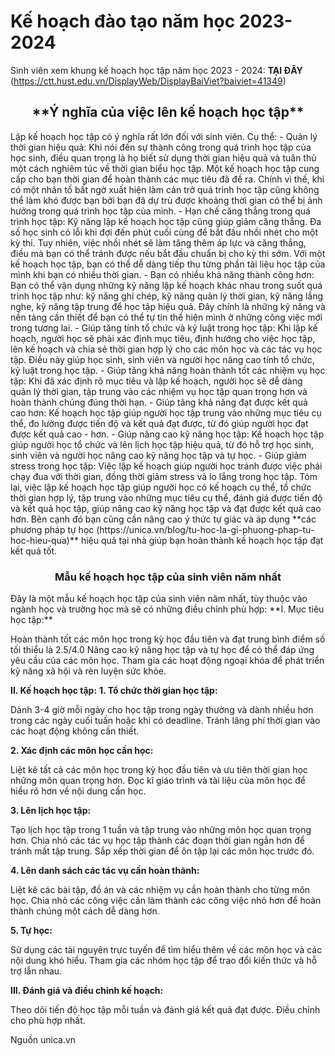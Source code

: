 # Kế hoạch đào tạo năm học 2023-2024

Sinh viên xem khung kế hoạch học tập năm học 2023 - 2024: **TẠI ĐÂY** (https://ctt.hust.edu.vn/DisplayWeb/DisplayBaiViet?baiviet=41349)
<h2 id="h2_6" dir="ltr" style="text-align: center;">**Ý nghĩa của việc lên kế hoạch học tập**</h2>
Lập kế hoạch học tập có ý nghĩa rất lớn đối với sinh viên. Cụ thể:
- Quản lý thời gian hiệu quả: Khi nói đến sự thành công trong quá trình học tập của học sinh, điều quan trọng là họ biết sử dụng thời gian hiệu quả và tuân thủ một cách nghiêm túc về thời gian biểu học tập. Một kế hoạch học tập cung cấp cho bạn thời gian để hoàn thành các mục tiêu đã đề ra. Chính vì thế, khi có một nhân tố bất ngờ xuất hiện làm cản trở quá trình học tập cũng không thể làm khó được bạn bởi bạn đã dự trù được khoảng thời gian có thể bị ảnh hưởng trong quá trình học tập của mình.
- Hạn chế căng thẳng trong quá trình học tập: Kỹ năng lập kế hoạch học tập cũng giúp giảm căng thẳng. Đa số học sinh có lỗi khi đợi đến phút cuối cùng để bắt đầu nhồi nhét cho một kỳ thi. Tuy nhiên, việc nhồi nhét sẽ làm tăng thêm áp lực và căng thẳng, điều mà bạn có thể tránh được nếu bắt đầu chuẩn bị cho kỳ thi sớm. Với một kế hoạch học tập, bạn có thể dễ dàng tiếp thu từng phần tài liệu học tập của mình khi bạn có nhiều thời gian.
- Bạn có nhiều khả năng thành công hơn: Bạn có thể vận dụng những kỹ năng lập kế hoạch khác nhau trong suốt quá trình học tập như: kỹ năng ghi chép, kỹ năng quản lý thời gian, kỹ năng lắng nghe, kỹ năng tập trung để học tập hiệu quả. Đây chính là những kỹ năng và nền tảng cần thiết để bạn có thể tự tin thể hiện mình ở những công việc mới trong tương lai.
- Giúp tăng tính tổ chức và kỷ luật trong học tập: Khi lập kế hoạch, người học sẽ phải xác định mục tiêu, định hướng cho việc học tập, lên kế hoạch và chia sẻ thời gian hợp lý cho các môn học và các tác vụ học tập. Điều này giúp học sinh, sinh viên và người học nâng cao tính tổ chức, kỷ luật trong học tập.
- Giúp tăng khả năng hoàn thành tốt các nhiệm vụ học tập: Khi đã xác định rõ mục tiêu và lập kế hoạch, người học sẽ dễ dàng quản lý thời gian, tập trung vào các nhiệm vụ học tập quan trọng hơn và hoàn thành chúng đúng thời hạn.
- Giúp tăng khả năng đạt được kết quả cao hơn: Kế hoạch học tập giúp người học tập trung vào những mục tiêu cụ thể, đo lường được tiến độ và kết quả đạt được, từ đó giúp người học đạt được kết quả cao - hơn.
- Giúp nâng cao kỹ năng học tập: Kế hoạch học tập giúp người học tổ chức và lên lịch học tập hiệu quả, từ đó hỗ trợ học sinh, sinh viên và người học nâng cao kỹ năng học tập và tự học.
- Giúp giảm stress trong học tập: Việc lập kế hoạch giúp người học tránh được việc phải chạy đua với thời gian, đồng thời giảm stress và lo lắng trong học tập.
Tóm lại, việc lập kế hoạch học tập giúp người học có kế hoạch cụ thể, tổ chức thời gian hợp lý, tập trung vào những mục tiêu cụ thể, đánh giá được tiến độ và kết quả học tập, giúp nâng cao kỹ năng học tập và đạt được kết quả cao hơn. 
Bên cạnh đó bạn cũng cần nâng cao ý thức tự giác và áp dụng **các phương pháp tự học (https://unica.vn/blog/tu-hoc-la-gi-phuong-phap-tu-hoc-hieu-qua)** hiệu quả tại nhà giúp bạn hoàn thành kế hoạch học tập đạt kết quả tốt.
<h3 dir="ltr" style="text-align: center;">Mẫu kế hoạch học tập của sinh viên năm nhất</h3>
Đây là một mẫu kế hoạch học tập của sinh viên năm nhất, tùy thuộc vào ngành học và trường học mà sẽ có những điều chỉnh phù hợp:
**I. Mục tiêu học tập:**

Hoàn thành tốt các môn học trong kỳ học đầu tiên và đạt trung bình điểm số tối thiểu là 2.5/4.0
Nâng cao kỹ năng học tập và tự học để có thể đáp ứng yêu cầu của các môn học.
Tham gia các hoạt động ngoại khóa để phát triển kỹ năng xã hội và rèn luyện sức khỏe.

**II. Kế hoạch học tập:**
**1. Tổ chức thời gian học tập:**

Dành 3-4 giờ mỗi ngày cho học tập trong ngày thường và dành nhiều hơn trong các ngày cuối tuần hoặc khi có deadline.
Tránh lãng phí thời gian vào các hoạt động không cần thiết.

**2. Xác định các môn học cần học:**

Liệt kê tất cả các môn học trong kỳ học đầu tiên và ưu tiên thời gian học những môn quan trọng hơn.
Đọc kĩ giáo trình và tài liệu của môn học để hiểu rõ hơn về nội dung cần học.

**3. Lên lịch học tập:**

Tạo lịch học tập trong 1 tuần và tập trung vào những môn học quan trọng hơn.
Chia nhỏ các tác vụ học tập thành các đoạn thời gian ngắn hơn để tránh mất tập trung.
Sắp xếp thời gian để ôn tập lại các môn học trước đó.

**4. Lên danh sách các tác vụ cần hoàn thành:**

Liệt kê các bài tập, đồ án và các nhiệm vụ cần hoàn thành cho từng môn học.
Chia nhỏ các công việc cần làm thành các công việc nhỏ hơn để hoàn thành chúng một cách dễ dàng hơn.

**5. Tự học:**

Sử dụng các tài nguyên trực tuyến để tìm hiểu thêm về các môn học và các nội dung khó hiểu.
Tham gia các nhóm học tập để trao đổi kiến thức và hỗ trợ lẫn nhau.

**III. Đánh giá và điều chỉnh kế hoạch:**

Theo dõi tiến độ học tập mỗi tuần và đánh giá kết quả đạt được.
Điều chỉnh cho phù hợp nhất.

Nguồn unica.vn